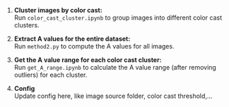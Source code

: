 1. **Cluster images by color cast:**  
   Run `color_cast_cluster.ipynb` to group images into different color cast clusters.

2. **Extract A values for the entire dataset:**  
   Run `method2.py` to compute the A values for all images.

3. **Get the A value range for each color cast cluster:**  
   Run `get_A_range.ipynb` to calculate the A value range (after removing outliers) for each cluster.

4. **Config**  
   Update config here, like image source folder, color cast threshold,...
